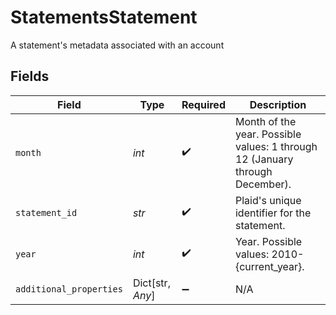 # StatementsStatement

A statement's metadata associated with an account


## Fields

| Field                                                                        | Type                                                                         | Required                                                                     | Description                                                                  |
| ---------------------------------------------------------------------------- | ---------------------------------------------------------------------------- | ---------------------------------------------------------------------------- | ---------------------------------------------------------------------------- |
| `month`                                                                      | *int*                                                                        | :heavy_check_mark:                                                           | Month of the year. Possible values: 1 through 12 (January through December). |
| `statement_id`                                                               | *str*                                                                        | :heavy_check_mark:                                                           | Plaid's unique identifier for the statement.                                 |
| `year`                                                                       | *int*                                                                        | :heavy_check_mark:                                                           | Year. Possible values: 2010-{current_year}.                                  |
| `additional_properties`                                                      | Dict[str, *Any*]                                                             | :heavy_minus_sign:                                                           | N/A                                                                          |